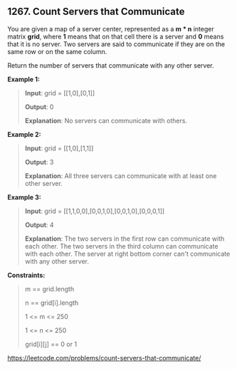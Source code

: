 ## 1267. Count Servers that Communicate

You are given a map of a server center, represented as a **m * n** integer matrix **grid**, where **1** means that on that cell there is a server and **0** means that it is no server. Two servers are said to communicate if they are on the same row or on the same column.

Return the number of servers that communicate with any other server.

**Example 1:**
>
>**Input**: grid = [[1,0],[0,1]]
>
>**Output**: 0
>
>**Explanation**: No servers can communicate with others.

**Example 2:**
>
>**Input**: grid = [[1,0],[1,1]]
>
>**Output**: 3
>
>**Explanation**: All three servers can communicate with at least one other server.

**Example 3:**
>
>**Input**: grid = [[1,1,0,0],[0,0,1,0],[0,0,1,0],[0,0,0,1]]
>
>**Output**: 4
>
>**Explanation**: The two servers in the first row can communicate with each other. The two servers in the third column can communicate with each other. The server at right bottom corner can't communicate with any other server.

**Constraints:**
>
>m == grid.length
>
>n == grid[i].length
>
>1 <= m <= 250
>
>1 <= n <= 250
>
>grid[i][j] == 0 or 1

https://leetcode.com/problems/count-servers-that-communicate/